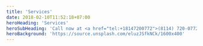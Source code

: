 ```yaml
---
title: 'Services'
date: 2018-02-10T11:52:18+07:00
heroHeading: 'Services'
heroSubHeading: 'Call now at <a href="tel:+18147200772">(8114) 720-0772</a> to hear about more services offered.'
heroBackground: 'https://source.unsplash.com/eluzJSfkNCk/1600x400'
---
```


